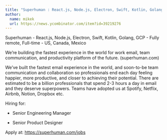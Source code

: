 ```yaml
---
title: "Superhuman : React.js, Node.js, Electron, Swift, Kotlin, Golang, GCP"
author:
  name: mikek
  url: https://news.ycombinator.com/item?id=39219276
---
```

Superhuman - React.js, Node.js, Electron, Swift, Kotlin, Golang, GCP - Fully remote, Full-time - US, Canada, Mexico

We’re building the fastest experience in the world for work email, team communication, and productivity platform of the future. (superhuman.com)

We’ve built the fastest email experience in the world, and soon-to-be team communication and collaboration so professionals end each day feeling happier, more productive, and closer to achieving their potential. There are estimated to be a billion professionals that spend 2-3 hours a day in email and they deserve superpowers. Teams have adopted us at Spotify, Netflix, Airbnb, Notion, Dropbox etc.

Hiring for:

- Senior Engineering Manager

- Senior Product Designer

Apply at: <a href="https:&#x2F;&#x2F;superhuman.com&#x2F;jobs" rel="nofollow">https:&#x2F;&#x2F;superhuman.com&#x2F;jobs</a>
